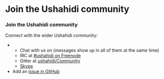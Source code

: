 # Join the Ushahidi community

### Join the Ushahidi community

Connect with the wider Ushahidi community:

* * Chat with us on \(messages show up in all of them at the same time\)
  * IRC at [\#ushahidi on Freenode](https://webchat.freenode.net/)
  * Gitter at [ushahidi/Community](https://gitter.im/ushahidi/community)
  * [Skype](https://join.skype.com/S9t68IVKzwo8)
* Add an [issue in GitHub ](https://github.com/ushahidi/platform)

